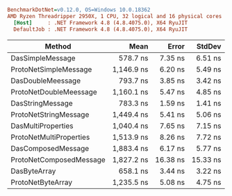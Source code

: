 ``` ini

BenchmarkDotNet=v0.12.0, OS=Windows 10.0.18362
AMD Ryzen Threadripper 2950X, 1 CPU, 32 logical and 16 physical cores
  [Host]     : .NET Framework 4.8 (4.8.4075.0), X64 RyuJIT
  DefaultJob : .NET Framework 4.8 (4.8.4075.0), X64 RyuJIT


```
|                  Method |       Mean |    Error |   StdDev |
|------------------------ |-----------:|---------:|---------:|
|        DasSimpleMessage |   578.7 ns |  7.35 ns |  6.51 ns |
|   ProtoNetSimpleMessage | 1,146.9 ns |  6.20 ns |  5.49 ns |
|       DasDoubleMeessage |   793.7 ns |  3.85 ns |  3.42 ns |
|  ProtoNetDoubleMeessage | 1,160.1 ns |  5.47 ns |  4.85 ns |
|        DasStringMessage |   783.3 ns |  1.59 ns |  1.41 ns |
|   ProtoNetStringMessage | 1,449.4 ns |  5.41 ns |  5.06 ns |
|      DasMultiProperties | 1,040.4 ns |  7.65 ns |  7.15 ns |
| ProtoNetMultiProperties | 1,513.9 ns |  8.26 ns |  7.72 ns |
|      DasComposedMessage | 1,883.4 ns |  6.17 ns |  5.77 ns |
| ProtoNetComposedMessage | 1,827.2 ns | 16.38 ns | 15.33 ns |
|            DasByteArray |   658.1 ns |  3.44 ns |  3.22 ns |
|       ProtoNetByteArray | 1,235.5 ns |  5.08 ns |  4.75 ns |
